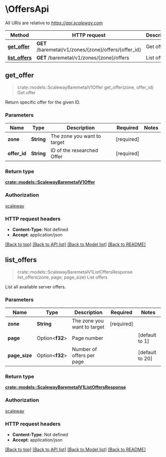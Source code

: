 # \OffersApi

All URIs are relative to *https://api.scaleway.com*

Method | HTTP request | Description
------------- | ------------- | -------------
[**get_offer**](OffersApi.md#get_offer) | **GET** /baremetal/v1/zones/{zone}/offers/{offer_id} | Get offer
[**list_offers**](OffersApi.md#list_offers) | **GET** /baremetal/v1/zones/{zone}/offers | List offers



## get_offer

> crate::models::ScalewayBaremetalV1Offer get_offer(zone, offer_id)
Get offer

Return specific offer for the given ID.

### Parameters


Name | Type | Description  | Required | Notes
------------- | ------------- | ------------- | ------------- | -------------
**zone** | **String** | The zone you want to target | [required] |
**offer_id** | **String** | ID of the researched Offer | [required] |

### Return type

[**crate::models::ScalewayBaremetalV1Offer**](scaleway.baremetal.v1.Offer.md)

### Authorization

[scaleway](../README.md#scaleway)

### HTTP request headers

- **Content-Type**: Not defined
- **Accept**: application/json

[[Back to top]](#) [[Back to API list]](../README.md#documentation-for-api-endpoints) [[Back to Model list]](../README.md#documentation-for-models) [[Back to README]](../README.md)


## list_offers

> crate::models::ScalewayBaremetalV1ListOffersResponse list_offers(zone, page, page_size)
List offers

List all available server offers.

### Parameters


Name | Type | Description  | Required | Notes
------------- | ------------- | ------------- | ------------- | -------------
**zone** | **String** | The zone you want to target | [required] |
**page** | Option<**f32**> | Page number |  |[default to 1]
**page_size** | Option<**f32**> | Number of offers per page |  |[default to 20]

### Return type

[**crate::models::ScalewayBaremetalV1ListOffersResponse**](scaleway.baremetal.v1.ListOffersResponse.md)

### Authorization

[scaleway](../README.md#scaleway)

### HTTP request headers

- **Content-Type**: Not defined
- **Accept**: application/json

[[Back to top]](#) [[Back to API list]](../README.md#documentation-for-api-endpoints) [[Back to Model list]](../README.md#documentation-for-models) [[Back to README]](../README.md)

